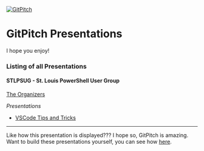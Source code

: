 [![GitPitch](https://gitpitch.com/assets/badge.svg)](https://gitpitch.com/gitpitch/in-60-seconds/master?grs=github)

# GitPitch Presentations

I hope you enjoy!

### Listing of all Presentations

#### STLPSUG - St. Louis PowerShell User Group

[The Organizers](https://gitpitch.com/kenmaglio/git-pitch/master?p=stlpsug/greeting)

*Presentations*
- [VSCode Tips and Tricks](https://gitpitch.com/kenmaglio/git-pitch/master?p=stlpsug/vscode-tips-and-tricks)


---

Like how this presentation is displayed??? I hope so, GitPitch is amazing. Want to build these presentations yourself, you can see how [here](https://gitpitch.com/docs/getting-started/tutorial).
